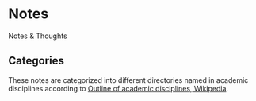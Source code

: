 # Notes

Notes & Thoughts

## Categories

[wiki_disciplines]: <https://en.wikipedia.org/wiki/Outline_of_academic_disciplines>

These notes are categorized into different directories named in academic
disciplines according to [Outline of academic disciplines, Wikipedia][
    wiki_disciplines].
